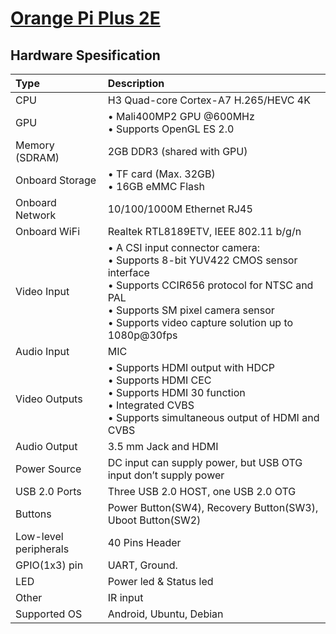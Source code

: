 # [Orange Pi Plus 2E](seperated\Orange_Pi_Plus_2E.md)  
## Hardware Spesification  
| Type                  | Description                                                                                                                                                                                                                                                                                                                                                                              |
|:----------------------|:-----------------------------------------------------------------------------------------------------------------------------------------------------------------------------------------------------------------------------------------------------------------------------------------------------------------------------------------------------------------------------------------|
| CPU                   | H3 Quad-core Cortex-A7 H.265/HEVC 4K                                                                                                                                                                                                                                                                                                                                                     |
| GPU                   | • Mali400MP2 GPU @600MHz <br>  • Supports OpenGL ES 2.0                                                                                                                                                                                                                                                                                              |
| Memory (SDRAM)        | 2GB DDR3 (shared with GPU)                                                                                                                                                                                                                                                                                                                                                               |
| Onboard Storage       | • TF card (Max. 32GB)<br>  • 16GB eMMC Flash                                                                                                                                                                                                                                                                                                         |
| Onboard Network       | 10/100/1000M Ethernet RJ45                                                                                                                                                                                                                                                                                                                                                               |
| Onboard WiFi          | Realtek RTL8189ETV, IEEE 802.11 b/g/n                                                                                                                                                                                                                                                                                                                                                    |
| Video Input           | • A CSI input connector camera: <br>  • Supports 8-bit YUV422 CMOS sensor interface <br>  • Supports CCIR656 protocol for NTSC and PAL <br>  • Supports SM pixel camera sensor <br>  • Supports video capture solution up to 1080p@30fps |
| Audio Input           | MIC                                                                                                                                                                                                                                                                                                                                                                                      |
| Video Outputs         | • Supports HDMI output with HDCP <br>  • Supports HDMI CEC <br>  • Supports HDMI 30 function <br>  • Integrated CVBS <br>  • Supports simultaneous output of HDMI and CVBS                                                               |
| Audio Output          | 3.5 mm Jack and HDMI                                                                                                                                                                                                                                                                                                                                                                     |
| Power Source          | DC input can supply power, but USB OTG input don’t supply power                                                                                                                                                                                                                                                                                                                          |
| USB 2.0 Ports         | Three USB 2.0 HOST, one USB 2.0 OTG                                                                                                                                                                                                                                                                                                                                                      |
| Buttons               | Power Button(SW4), Recovery Button(SW3), Uboot Button(SW2)                                                                                                                                                                                                                                                                                                                               |
| Low-level peripherals | 40 Pins Header                                                                                                                                                                                                                                                                                                                                                                           |
| GPIO(1x3) pin         | UART, Ground.                                                                                                                                                                                                                                                                                                                                                                            |
| LED                   | Power led & Status led                                                                                                                                                                                                                                                                                                                                                                   |
| Other                 | IR input                                                                                                                                                                                                                                                                                                                                                                                 |
| Supported OS          | Android, Ubuntu, Debian                                                                                                                                                                                                                                                                                                                                                                  |

